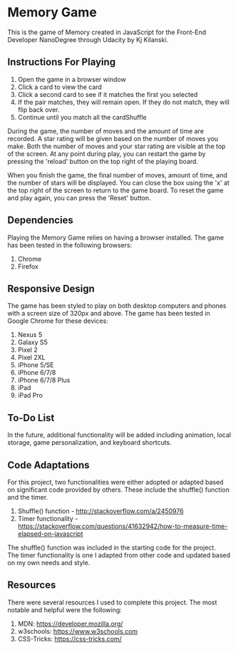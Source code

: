 # Memory Game

This is the game of Memory created in JavaScript for the Front-End Developer NanoDegree through Udacity by Kj Kilanski.

## Instructions For Playing

1. Open the game in a browser window
2. Click a card to view the card
3. Click a second card to see if it matches the first you selected
4. If the pair matches, they will remain open. If they do not match, they will flip back over.
5. Continue until you match all the cardShuffle

During the game, the number of moves and the amount of time are recorded. A star rating will be given based on the number of moves you make. Both the number of moves and your star rating are visible at the top of the screen.
At any point during play, you can restart the game by pressing the 'reload' button on the top right of the playing board.

When you finish the game, the final number of moves, amount of time, and the number of stars will be displayed. You can close the box using the 'x' at the top right of the screen to return to the game board. To reset the game and play again, you can press the 'Reset' button.

## Dependencies

Playing the Memory Game relies on having a browser installed. The game has been tested in the following browsers:

1. Chrome
2. Firefox

## Responsive Design

The game has been styled to play on both desktop computers and phones with a screen size of 320px and above. The game has been tested in Google Chrome for these devices:

1. Nexus 5
2. Galaxy S5
3. Pixel 2
4. Pixel 2XL
5. iPhone 5/SE
6. iPhone 6/7/8
7. iPhone 6/7/8 Plus
8. iPad
9. iPad Pro

## To-Do List

In the future, additional functionality will be added including animation, local storage, game personalization, and keyboard shortcuts.

## Code Adaptations

For this project, two functionalities were either adopted or adapted based on significant code provided by others. These include the shuffle() function and the timer.

1. Shuffle() function - http://stackoverflow.com/a/2450976
2. Timer functionality - https://stackoverflow.com/questions/41632942/how-to-measure-time-elapsed-on-javascript

The shuffle() function was included in the starting code for the project.<br/>
The timer functionality is one I adapted from other code and updated based on my own needs and style.

## Resources

There were several resources I used to complete this project. The most notable and helpful were the following:

1. MDN: https://developer.mozilla.org/
2. w3schools: https://www.w3schools.com
3. CSS-Tricks: https://css-tricks.com/


